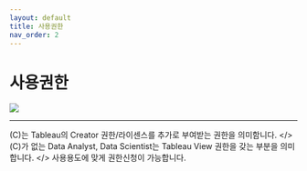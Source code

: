 ```yaml
---
layout: default
title: 사용권한
nav_order: 2
---
```


# 사용권한

![](/docs/images/Untitled-5304abe3-6740-47fc-bd45-e54089cd4dcd.png)

---

(C)는 Tableau의 Creator 권한/라이센스를 추가로 부여받는 권한을 의미함니다. </>
(C)가 없는 Data Analyst, Data Scientist는 Tableau View 권한을 갖는 부분을 의미합니다. </>
사용용도에 맞게 권한신청이 가능합니다.
